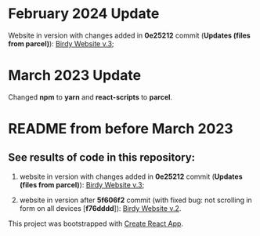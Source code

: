 # February 2024 Update
Website in version with changes added in **0e25212** commit (**Updates (files from parcel)**):
[Birdy Website v.3](https://elzp.github.io/music-star-website/);

# March 2023 Update
Changed **npm** to **yarn** and **react-scripts** to **parcel**.

# README from before March 2023
## See results of code in this repository:
1. website in version with changes added in **0e25212** commit (**Updates (files from parcel)**):
[Birdy Website v.3](https://elzp.github.io/music-star-website/);

2. website in version after **5f606f2** commit (with fixed bug: not scrolling in form on all devices [**f76dddd**]): [Birdy Website v.2](https://elzp.github.io/musicstar-website/).

This project was bootstrapped with [Create React App](https://github.com/facebook/create-react-app).
